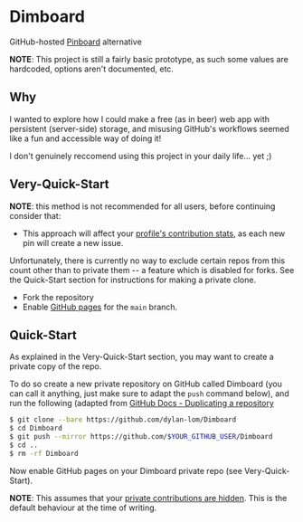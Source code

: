 Dimboard
========

GitHub-hosted [Pinboard](http://pinboard.in) alternative

**NOTE**: This project is still a fairly basic prototype, as such some values
are hardcoded, options aren't documented, etc.

## Why

I wanted to explore how I could make a free (as in beer) web app with
persistent (server-side) storage, and misusing GitHub's workflows seemed like
a fun and accessible way of doing it!

I don't genuinely reccomend using this project in your daily life... yet ;)

## Very-Quick-Start

**NOTE**: this method is not recommended for all users, before continuing
consider that:

 * This approach will affect your [profile's contribution stats](https://docs.github.com/en/github/setting-up-and-managing-your-github-profile/managing-contribution-graphs-on-your-profile/viewing-contributions-on-your-profile), as each new pin will create a new issue.

Unfortunately, there is currently no way to exclude certain repos from this
count other than to private them -- a feature which is disabled for forks. See
the Quick-Start section for instructions for making a private clone.

* Fork the repository
* Enable [GitHub pages](https://docs.github.com/en/pages/getting-started-with-github-pages/creating-a-github-pages-site#creating-your-site) for the `main` branch.

## Quick-Start

As explained in the Very-Quick-Start section, you may want to create a private
copy of the repo.

To do so create a new private repository on GitHub called Dimboard (you can
call it anything, just make sure to adapt the `push` command below), and run
the following (adapted from [GitHub Docs - Duplicating a repository](https://docs.github.com/en/github/creating-cloning-and-archiving-repositories/creating-a-repository-on-github/duplicating-a-repository#mirroring-a-repository)

```sh
$ git clone --bare https://github.com/dylan-lom/Dimboard
$ cd Dimboard
$ git push --mirror https://github.com/$YOUR_GITHUB_USER/Dimboard
$ cd ..
$ rm -rf Dimboard
```

Now enable GitHub pages on your Dimboard private repo (see Very-Quick-Start).

**NOTE**: This assumes that your [private contributions are hidden](https://docs.github.com/en/github/setting-up-and-managing-your-github-profile/managing-contribution-graphs-on-your-profile/publicizing-or-hiding-your-private-contributions-on-your-profile). This is the default behaviour at the time of writing.

